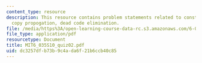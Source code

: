 ```yaml
---
content_type: resource
description: This resource contains problem statements related to constant propogation,
  copy propogation, dead code elimination.
file: /media/https%3A/open-learning-course-data-rc.s3.amazonaws.com/6-035-computer-language-engineering-spring-2010/dc3257dfb73b9c4ada6f21b6ccb40c85_MIT6_035S10_quiz02.pdf
file_type: application/pdf
resourcetype: Document
title: MIT6_035S10_quiz02.pdf
uid: dc3257df-b73b-9c4a-da6f-21b6ccb40c85
---
```

